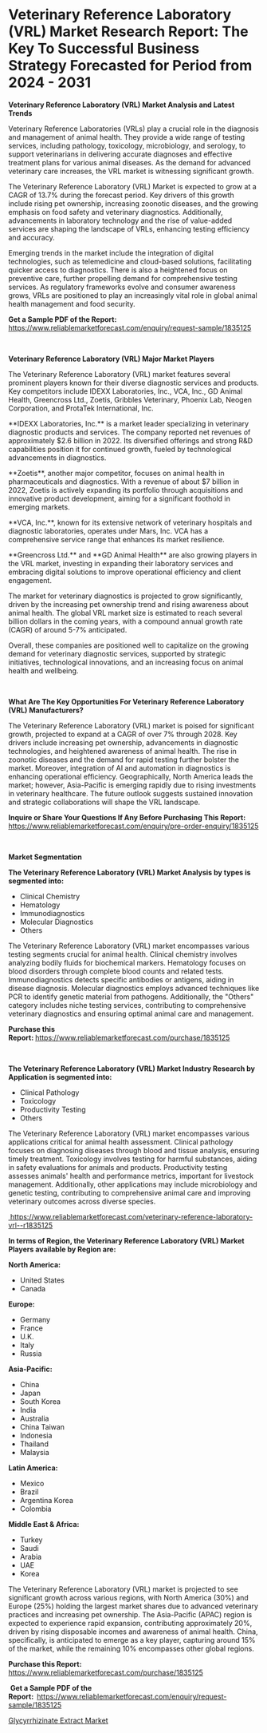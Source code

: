 <p><h1>Veterinary Reference Laboratory (VRL) Market Research Report: The Key To Successful Business Strategy Forecasted for Period from 2024 - 2031</h1></p><p><strong>Veterinary Reference Laboratory (VRL) Market Analysis and Latest Trends</strong></p>
<p><p>Veterinary Reference Laboratories (VRLs) play a crucial role in the diagnosis and management of animal health. They provide a wide range of testing services, including pathology, toxicology, microbiology, and serology, to support veterinarians in delivering accurate diagnoses and effective treatment plans for various animal diseases. As the demand for advanced veterinary care increases, the VRL market is witnessing significant growth.</p><p>The Veterinary Reference Laboratory (VRL) Market is expected to grow at a CAGR of 13.7% during the forecast period. Key drivers of this growth include rising pet ownership, increasing zoonotic diseases, and the growing emphasis on food safety and veterinary diagnostics. Additionally, advancements in laboratory technology and the rise of value-added services are shaping the landscape of VRLs, enhancing testing efficiency and accuracy.</p><p>Emerging trends in the market include the integration of digital technologies, such as telemedicine and cloud-based solutions, facilitating quicker access to diagnostics. There is also a heightened focus on preventive care, further propelling demand for comprehensive testing services. As regulatory frameworks evolve and consumer awareness grows, VRLs are positioned to play an increasingly vital role in global animal health management and food security.</p></p>
<p><strong>Get a Sample PDF of the Report:&nbsp;</strong> <a href="https://www.reliablemarketforecast.com/enquiry/request-sample/1835125?utm_campaign=1875&utm_medium=2&utm_source=Github&utm_content=ia&utm_term=31122024&utm_id=veterinary-reference-laboratory-vrl">https://www.reliablemarketforecast.com/enquiry/request-sample/1835125</a></p>
<p>&nbsp;</p>
<p><strong>Veterinary Reference Laboratory (VRL) Major Market Players</strong></p>
<p><p>The Veterinary Reference Laboratory (VRL) market features several prominent players known for their diverse diagnostic services and products. Key competitors include IDEXX Laboratories, Inc., VCA, Inc., GD Animal Health, Greencross Ltd., Zoetis, Gribbles Veterinary, Phoenix Lab, Neogen Corporation, and ProtaTek International, Inc.</p><p>**IDEXX Laboratories, Inc.** is a market leader specializing in veterinary diagnostic products and services. The company reported net revenues of approximately $2.6 billion in 2022. Its diversified offerings and strong R&D capabilities position it for continued growth, fueled by technological advancements in diagnostics.</p><p>**Zoetis**, another major competitor, focuses on animal health in pharmaceuticals and diagnostics. With a revenue of about $7 billion in 2022, Zoetis is actively expanding its portfolio through acquisitions and innovative product development, aiming for a significant foothold in emerging markets.</p><p>**VCA, Inc.**, known for its extensive network of veterinary hospitals and diagnostic laboratories, operates under Mars, Inc. VCA has a comprehensive service range that enhances its market resilience. </p><p>**Greencross Ltd.** and **GD Animal Health** are also growing players in the VRL market, investing in expanding their laboratory services and embracing digital solutions to improve operational efficiency and client engagement.</p><p>The market for veterinary diagnostics is projected to grow significantly, driven by the increasing pet ownership trend and rising awareness about animal health. The global VRL market size is estimated to reach several billion dollars in the coming years, with a compound annual growth rate (CAGR) of around 5-7% anticipated. </p><p>Overall, these companies are positioned well to capitalize on the growing demand for veterinary diagnostic services, supported by strategic initiatives, technological innovations, and an increasing focus on animal health and wellbeing.</p></p>
<p>&nbsp;</p>
<p><strong>What Are The Key Opportunities For Veterinary Reference Laboratory (VRL) Manufacturers?</strong></p>
<p><p>The Veterinary Reference Laboratory (VRL) market is poised for significant growth, projected to expand at a CAGR of over 7% through 2028. Key drivers include increasing pet ownership, advancements in diagnostic technologies, and heightened awareness of animal health. The rise in zoonotic diseases and the demand for rapid testing further bolster the market. Moreover, integration of AI and automation in diagnostics is enhancing operational efficiency. Geographically, North America leads the market; however, Asia-Pacific is emerging rapidly due to rising investments in veterinary healthcare. The future outlook suggests sustained innovation and strategic collaborations will shape the VRL landscape.</p></p>
<p><strong>Inquire or Share Your Questions If Any Before Purchasing This Report:</strong> <a href="https://www.reliablemarketforecast.com/enquiry/pre-order-enquiry/1835125?utm_campaign=1875&utm_medium=2&utm_source=Github&utm_content=ia&utm_term=31122024&utm_id=veterinary-reference-laboratory-vrl">https://www.reliablemarketforecast.com/enquiry/pre-order-enquiry/1835125</a></p>
<p>&nbsp;</p>
<p><strong>Market Segmentation</strong></p>
<p><strong>The Veterinary Reference Laboratory (VRL) Market Analysis by types is segmented into:</strong></p>
<p><ul><li>Clinical Chemistry</li><li>Hematology</li><li>Immunodiagnostics</li><li>Molecular Diagnostics</li><li>Others</li></ul></p>
<p><p>The Veterinary Reference Laboratory (VRL) market encompasses various testing segments crucial for animal health. Clinical chemistry involves analyzing bodily fluids for biochemical markers. Hematology focuses on blood disorders through complete blood counts and related tests. Immunodiagnostics detects specific antibodies or antigens, aiding in disease diagnosis. Molecular diagnostics employs advanced techniques like PCR to identify genetic material from pathogens. Additionally, the "Others" category includes niche testing services, contributing to comprehensive veterinary diagnostics and ensuring optimal animal care and management.</p></p>
<p><strong>Purchase this Report:&nbsp;</strong><a href="https://www.reliablemarketforecast.com/purchase/1835125?utm_campaign=1875&utm_medium=2&utm_source=Github&utm_content=ia&utm_term=31122024&utm_id=veterinary-reference-laboratory-vrl">https://www.reliablemarketforecast.com/purchase/1835125</a></p>
<p>&nbsp;</p>
<p><strong>The Veterinary Reference Laboratory (VRL) Market Industry Research by Application is segmented into:</strong></p>
<p><ul><li>Clinical Pathology</li><li>Toxicology</li><li>Productivity Testing</li><li>Others</li></ul></p>
<p><p>The Veterinary Reference Laboratory (VRL) market encompasses various applications critical for animal health assessment. Clinical pathology focuses on diagnosing diseases through blood and tissue analysis, ensuring timely treatment. Toxicology involves testing for harmful substances, aiding in safety evaluations for animals and products. Productivity testing assesses animals' health and performance metrics, important for livestock management. Additionally, other applications may include microbiology and genetic testing, contributing to comprehensive animal care and improving veterinary outcomes across diverse species.</p></p>
<p><a href="https://www.reliablemarketforecast.com/veterinary-reference-laboratory-vrl--r1835125?utm_campaign=1875&utm_medium=2&utm_source=Github&utm_content=ia&utm_term=31122024&utm_id=veterinary-reference-laboratory-vrl">&nbsp;https://www.reliablemarketforecast.com/veterinary-reference-laboratory-vrl--r1835125</a></p>
<p><strong>In terms of Region, the Veterinary Reference Laboratory (VRL) Market Players available by Region are:</strong></p>
<p>
    <p> <strong> North America: </strong>
        <ul>
            <li>United States</li>
            <li>Canada</li>
        </ul>
        </p> 
    <p> <strong> Europe: </strong>
        <ul>
            <li>Germany</li>
            <li>France</li>
            <li>U.K.</li>
            <li>Italy</li>
            <li>Russia</li>
        </ul>
        </p> 
    <p> <strong> Asia-Pacific: </strong>
        <ul>
            <li>China</li>
            <li>Japan</li>
            <li>South Korea</li>
            <li>India</li>
            <li>Australia</li>
            <li>China Taiwan</li>
            <li>Indonesia</li>
            <li>Thailand</li>
            <li>Malaysia</li>
        </ul>
        </p> 
    <p> <strong> Latin America: </strong>
        <ul>
            <li>Mexico</li>
            <li>Brazil</li>
            <li>Argentina Korea</li>
            <li>Colombia</li>
        </ul>
        </p> 
    <p> <strong> Middle East & Africa: </strong>
        <ul>
            <li>Turkey</li>
            <li>Saudi</li>
            <li>Arabia</li>
            <li>UAE</li>
            <li>Korea</li>
        </ul>
    </p>
    </p>
<p><p>The Veterinary Reference Laboratory (VRL) market is projected to see significant growth across various regions, with North America (30%) and Europe (25%) holding the largest market shares due to advanced veterinary practices and increasing pet ownership. The Asia-Pacific (APAC) region is expected to experience rapid expansion, contributing approximately 20%, driven by rising disposable incomes and awareness of animal health. China, specifically, is anticipated to emerge as a key player, capturing around 15% of the market, while the remaining 10% encompasses other global regions.</p></p>
<p><strong>Purchase this Report: </strong><a href="https://www.reliablemarketforecast.com/purchase/1835125?utm_campaign=1875&utm_medium=2&utm_source=Github&utm_content=ia&utm_term=31122024&utm_id=veterinary-reference-laboratory-vrl">https://www.reliablemarketforecast.com/purchase/1835125</a></p>
<p>&nbsp;<strong>Get a Sample PDF of the Report:&nbsp;&nbsp;</strong><a href="https://www.reliablemarketforecast.com/enquiry/request-sample/1835125?utm_campaign=1875&utm_medium=2&utm_source=Github&utm_content=ia&utm_term=31122024&utm_id=veterinary-reference-laboratory-vrl">https://www.reliablemarketforecast.com/enquiry/request-sample/1835125</a></p>
<p><strong></strong></p>
<p><p><a href="https://github.com/Chiragrp22/Market-Research-Report-List-6/blob/main/glycyrrhizinate-extract-market.md?utm_campaign=1875&utm_medium=2&utm_source=Github&utm_content=ia&utm_term=31122024&utm_id=veterinary-reference-laboratory-vrl">Glycyrrhizinate Extract Market</a></p></p>